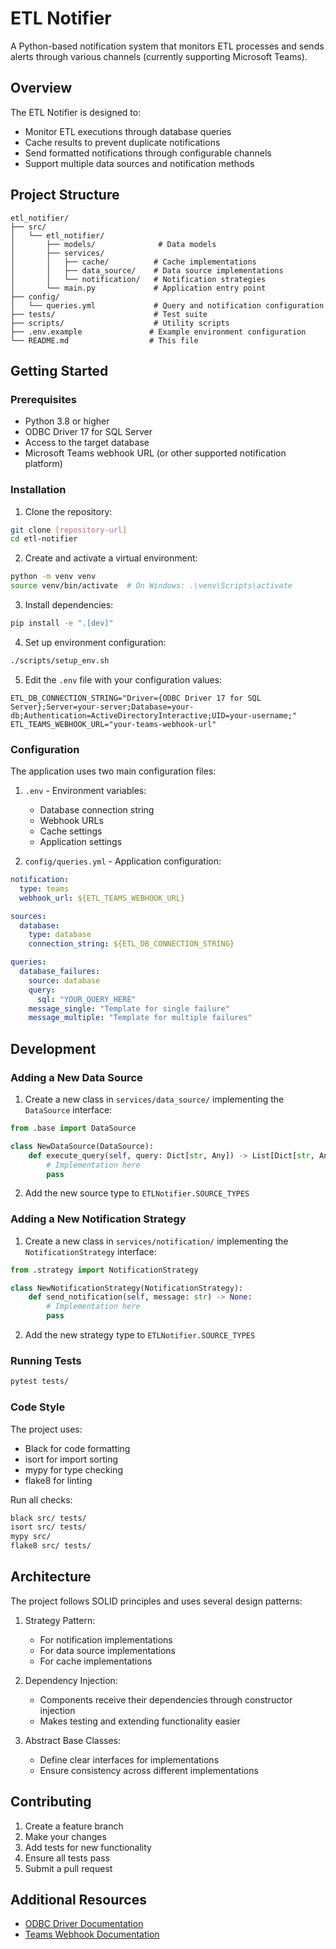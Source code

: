 # ETL Notifier

A Python-based notification system that monitors ETL processes and sends alerts through various channels (currently supporting Microsoft Teams).

## Overview

The ETL Notifier is designed to:
- Monitor ETL executions through database queries
- Cache results to prevent duplicate notifications
- Send formatted notifications through configurable channels
- Support multiple data sources and notification methods

## Project Structure

```
etl_notifier/
├── src/
│   └── etl_notifier/
│       ├── models/              # Data models
│       ├── services/
│       │   ├── cache/          # Cache implementations
│       │   ├── data_source/    # Data source implementations
│       │   └── notification/   # Notification strategies
│       └── main.py             # Application entry point
├── config/
│   └── queries.yml             # Query and notification configuration
├── tests/                      # Test suite
├── scripts/                    # Utility scripts
├── .env.example               # Example environment configuration
└── README.md                  # This file
```

## Getting Started

### Prerequisites

- Python 3.8 or higher
- ODBC Driver 17 for SQL Server
- Access to the target database
- Microsoft Teams webhook URL (or other supported notification platform)

### Installation

1. Clone the repository:
```bash
git clone [repository-url]
cd etl-notifier
```

2. Create and activate a virtual environment:
```bash
python -m venv venv
source venv/bin/activate  # On Windows: .\venv\Scripts\activate
```

3. Install dependencies:
```bash
pip install -e ".[dev]"
```

4. Set up environment configuration:
```bash
./scripts/setup_env.sh
```

5. Edit the `.env` file with your configuration values:
```env
ETL_DB_CONNECTION_STRING="Driver={ODBC Driver 17 for SQL Server};Server=your-server;Database=your-db;Authentication=ActiveDirectoryInteractive;UID=your-username;"
ETL_TEAMS_WEBHOOK_URL="your-teams-webhook-url"
```

### Configuration

The application uses two main configuration files:

1. `.env` - Environment variables:
   - Database connection string
   - Webhook URLs
   - Cache settings
   - Application settings

2. `config/queries.yml` - Application configuration:
```yaml
notification:
  type: teams
  webhook_url: ${ETL_TEAMS_WEBHOOK_URL}

sources:
  database:
    type: database
    connection_string: ${ETL_DB_CONNECTION_STRING}

queries:
  database_failures:
    source: database
    query:
      sql: "YOUR_QUERY_HERE"
    message_single: "Template for single failure"
    message_multiple: "Template for multiple failures"
```

## Development

### Adding a New Data Source

1. Create a new class in `services/data_source/` implementing the `DataSource` interface:
```python
from .base import DataSource

class NewDataSource(DataSource):
    def execute_query(self, query: Dict[str, Any]) -> List[Dict[str, Any]]:
        # Implementation here
        pass
```

2. Add the new source type to `ETLNotifier.SOURCE_TYPES`

### Adding a New Notification Strategy

1. Create a new class in `services/notification/` implementing the `NotificationStrategy` interface:
```python
from .strategy import NotificationStrategy

class NewNotificationStrategy(NotificationStrategy):
    def send_notification(self, message: str) -> None:
        # Implementation here
        pass
```

2. Add the new strategy type to `ETLNotifier.SOURCE_TYPES`

### Running Tests

```bash
pytest tests/
```

### Code Style

The project uses:
- Black for code formatting
- isort for import sorting
- mypy for type checking
- flake8 for linting

Run all checks:
```bash
black src/ tests/
isort src/ tests/
mypy src/
flake8 src/ tests/
```

## Architecture

The project follows SOLID principles and uses several design patterns:

1. Strategy Pattern:
   - For notification implementations
   - For data source implementations
   - For cache implementations

2. Dependency Injection:
   - Components receive their dependencies through constructor injection
   - Makes testing and extending functionality easier

3. Abstract Base Classes:
   - Define clear interfaces for implementations
   - Ensure consistency across different implementations

## Contributing

1. Create a feature branch
2. Make your changes
3. Add tests for new functionality
4. Ensure all tests pass
5. Submit a pull request

## Additional Resources

- [ODBC Driver Documentation](https://docs.microsoft.com/en-us/sql/connect/odbc/microsoft-odbc-driver-for-sql-server)
- [Teams Webhook Documentation](https://docs.microsoft.com/en-us/microsoftteams/platform/webhooks-and-connectors/how-to/add-incoming-webhook)